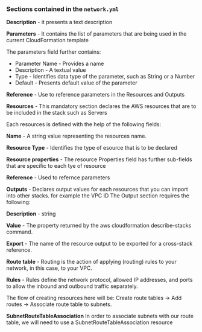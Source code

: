 ### Sections contained in the ```network.yml```

**Description** - it presents a text dexcription

**Parameters** - It contains the list of parameters that are being used in the current CloudFormation template

The parameters field further contains:

- Parameter Name - Provides a name 
- Description - A textual value
- Type - Identifies data type of the parameter, such as String or a Number
- Default - Presents default value of the parameter

**Reference** - Use to reference parameters in the Resources and Outputs

**Resources** - This mandatory section declares the AWS resources that are to be included in the stack such as Servers

Each resources is defined with the help of the following fields:

**Name** - A string value representing the resources name.  

**Resource Type** - Identifies the type of esource that is to be declared

**Resource properties** - The resource Properties field has further sub-fields that are specific to each tye of resource

**Reference** - Used to refernce parameters

**Outputs** - Declares output values for each resources that you can import into other stacks. for example the VPC ID 
 The Output section requires the following:
 
 **Description** - string
 
**Value** - The property returned by the aws cloudformation describe-stacks command.

**Export** - The name of the resource output to be exported for a cross-stack reference.

**Route table** - Routing is the action of applying (routing) rules to your network, in this case, to your VPC. 

**Rules** - Rules define the network protocol, allowed IP addresses, and ports to allow the inbound and outbound traffic separately. 

The flow of creating resources here will be: Create route tables → Add routes → Associate route table to subnets.

**SubnetRouteTableAssociation**
In order to associate subnets with our route table, we will need to use a SubnetRouteTableAssociation resource 
